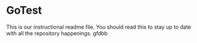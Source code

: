 # GoTest
This is our instructional readme file.
You should read this to stay up to date with all the repository happenings.
gfdbb
